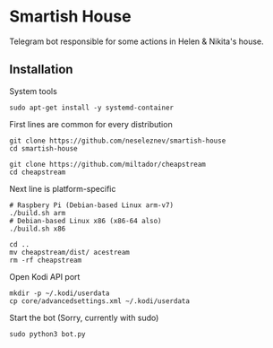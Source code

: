 
# Smartish House

Telegram bot responsible for some actions in Helen & Nikita's house.

## Installation
System tools
```
sudo apt-get install -y systemd-container
```

First lines are common for every distribution
```
git clone https://github.com/neseleznev/smartish-house
cd smartish-house

git clone https://github.com/miltador/cheapstream
cd cheapstream
```

Next line is platform-specific
```
# Raspbery Pi (Debian-based Linux arm-v7)
./build.sh arm
# Debian-based Linux x86 (x86-64 also)
./build.sh x86
```

```
cd ..
mv cheapstream/dist/ acestream
rm -rf cheapstream
```

Open Kodi API port
```
mkdir -p ~/.kodi/userdata
cp core/advancedsettings.xml ~/.kodi/userdata
```

Start the bot (Sorry, currently with sudo)
```
sudo python3 bot.py
```
